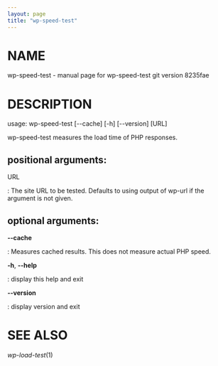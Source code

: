 ```yaml
---
layout: page
title: "wp-speed-test"
---
```



NAME
====

wp-speed-test - manual page for wp-speed-test git version 8235fae

DESCRIPTION
===========

usage: wp-speed-test \[\--cache\] \[-h\] \[\--version\] \[URL\]

wp-speed-test measures the load time of PHP responses.

positional arguments:
---------------------

URL

:   The site URL to be tested. Defaults to using output of wp-url if the
    argument is not given.

optional arguments:
-------------------

**\--cache**

:   Measures cached results. This does not measure actual PHP speed.

**-h**, **\--help**

:   display this help and exit

**\--version**

:   display version and exit

SEE ALSO
========

*wp-load-test*(1)
